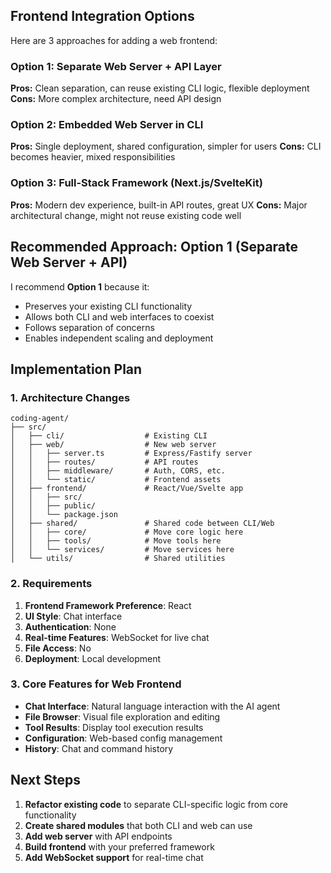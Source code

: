 ## Frontend Integration Options

Here are 3 approaches for adding a web frontend:

### Option 1: Separate Web Server + API Layer
**Pros:** Clean separation, can reuse existing CLI logic, flexible deployment
**Cons:** More complex architecture, need API design

### Option 2: Embedded Web Server in CLI
**Pros:** Single deployment, shared configuration, simpler for users
**Cons:** CLI becomes heavier, mixed responsibilities

### Option 3: Full-Stack Framework (Next.js/SvelteKit)
**Pros:** Modern dev experience, built-in API routes, great UX
**Cons:** Major architectural change, might not reuse existing code well

## Recommended Approach: Option 1 (Separate Web Server + API)

I recommend **Option 1** because it:
- Preserves your existing CLI functionality
- Allows both CLI and web interfaces to coexist
- Follows separation of concerns
- Enables independent scaling and deployment

## Implementation Plan

### 1. Architecture Changes

```
coding-agent/
├── src/
│   ├── cli/                  # Existing CLI
│   ├── web/                  # New web server
│   │   ├── server.ts         # Express/Fastify server
│   │   ├── routes/           # API routes
│   │   ├── middleware/       # Auth, CORS, etc.
│   │   └── static/           # Frontend assets
│   ├── frontend/             # React/Vue/Svelte app
│   │   ├── src/
│   │   ├── public/
│   │   └── package.json
│   ├── shared/               # Shared code between CLI/Web
│   │   ├── core/             # Move core logic here
│   │   ├── tools/            # Move tools here
│   │   └── services/         # Move services here
│   └── utils/                # Shared utilities
```

### 2. Requirements

1. **Frontend Framework Preference**: React
2. **UI Style**: Chat interface
3. **Authentication**: None
4. **Real-time Features**: WebSocket for live chat
5. **File Access**: No
6. **Deployment**: Local development

### 3. Core Features for Web Frontend

- **Chat Interface**: Natural language interaction with the AI agent
- **File Browser**: Visual file exploration and editing
- **Tool Results**: Display tool execution results
- **Configuration**: Web-based config management
- **History**: Chat and command history

## Next Steps

1. **Refactor existing code** to separate CLI-specific logic from core functionality
2. **Create shared modules** that both CLI and web can use
3. **Add web server** with API endpoints
4. **Build frontend** with your preferred framework
5. **Add WebSocket support** for real-time chat
